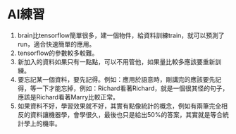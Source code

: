 # AI練習
1. brain比tensorflow簡單很多，建一個物件，給資料訓練train，就可以預測了run，適合快速簡單的應用。
2. tensorflow的參數較多較難。
3. 新加入的資料如果只有一點點，可以不用管他，如果量比較多應該要重新訓練。
4. 要忘記某一個資料，要先記得。例如：應用於語意時，剛講完的應該要先記得，等一下才能忘掉，例如：Richard看著Richard，就是一個很其怪的句子，應該是Richard看著Marry比較正常。
5. 如果資料不好，學習效果就不好，其實有點像統計的概念，例如有兩筆完全相反的資料讓機器學，會學很久，最後也只是給出50%的答案，其實就是等合統計學上的機率。
